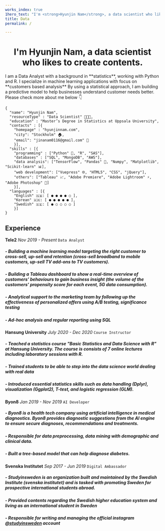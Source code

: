 ```yaml
---
works_index: true
1hero_text: "I'm <strong>Hyunjin Nam</strong>, a data scientist who likes to create contents."
title: Data
permalink: /

---
```



<h1 align="center"> I'm <strong>Hyunjin Nam</strong>, a data scientist who likes to create contents. </h1>
I am a Data Analyst with a background in **statistics**, working with Python and R. I specialize in machine learning applications with focus on **customers based analysis** By using a statistical approach, I am building a predictive model to help businesses understand customer needs better. Please check more about me below 👇


    {
      "name": "Hyunjin Nam", 
      "resourceType" : "Data Scientist" 👩🏻‍💻,
      "education" : "Master’s Degree in Statistics at Uppsala University",
      "contacts" : [{ 
        "homepage" : "hyunjinnam.com",
        "city": "Stockholm" 🏠,
        "email": "jinanam0116@gmail.com" 💌
        }],
      "skills" : [{
        "programming" : ["Python" 🐍, "R", "SAS"],
        "databases" : ["SQL", "MongoDB", "AWS"],
        "data analysis": ["TensorFlow", "Pandas" 🐼, "Numpy", "Matplotlib", "Scikit-learn" 📊],
        "web development": ["Vuepress" 🌐, "HTML5", "CSS", "jQuery"],
        "others": ["Tableau" 📈, "Adobe Premiere", "Adobe Lightroom" ⚡, "Adobe Photoshop" 📸]
        }],
      "languages" : [{
        "English" 🇬🇧: [ ● ● ● ● ○ ],
        "Korean" 🇰🇷: [ ● ● ● ● ● ],
        "Swedish" 🇸🇪: [ ● ○ ○ ○ ○ ]
        }]
    }




## Experience
 **Tele2** *Nov 2019 - Present* 
 `Data Analyst`
 ##### - Building a machine learning model targeting the right customer to cross-sell, up-sell and retention (cross-sell broadband to mobile customers, up-sell TV add-ons to TV customers).
 ##### - Building a Tableau dashboard to show a real-time overview of customers’ behaviours to gain business insight (the volume of the customers' propensity score for each event, 5G data consumption).
 ##### - Analytical support to the marketing team by following up the effectiveness of personalized offers using A/B testing, significance testing
 ##### - Ad-hoc analysis and regular reporting using SQL

 **Hansung University** *July 2020 - Dec 2020* 
 `Course Instructor`
 ##### - Teached a statistics course "Basic Statistics and Data Science with R" at Hansung University. The course is consists of 7 online lectures including laboratory sessions with R.
 ##### - Trained students to be able to step into the data science world dealing with real data
 ##### - Introduced essential statistics skills such as data handling (Dplyr), visualization (Ggplot2), T-test, and logistic regression (GLM).

 **Byon8** *Jan 2019 - Nov 2019* 
 `AI Developer`
 ##### - Byon8 is a health tech company using artificial intelligence in medical diagnostics. Byon8 provides diagnostic suggestions from the AI engine to ensure secure diagnoses, recommendations and treatments.
 ##### - Responsible for data preprocessing, data mining with demographic and clinical data.
 ##### - Built a tree-based model that can help diagnose diabetes.

**Svenska Institutet**  *Sep 2017 - Jun 2019* 
`Digital Ambassador`
 ##### - Studyinsweden is an organization built and maintained by the Swedish Institute (svenska institutet) and is tasked with promoting Sweden for prospective international students abroad.
 ##### - Provided contents regarding the Swedish higher education system and living as an international student in Sweden 
 ##### - Responsible for writing and managing the official instagram [@studyinsweden](https://www.instagram.com/studyinsweden/) account

<Hero :text="$page.frontmatter.hero_text" />
<WorksList />



